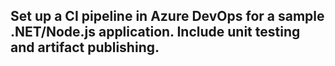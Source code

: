 ## Set up a CI pipeline in Azure DevOps for a sample .NET/Node.js application. Include unit testing and artifact publishing.
